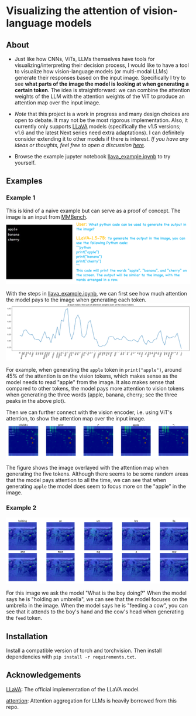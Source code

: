 # Visualizing the attention of vision-language models
## About
- Just like how CNNs, ViTs, LLMs themselves have tools for visualizing/interpreting their decision process, I would like to have a tool to visualize how vision-language models (or multi-modal LLMs) generate their responses based on the input image. Specifically I try to see **what parts of the image the model is looking at when generating a certain token**. The idea is straightforward: we can combine the attention weights of the LLM with the attention weights of the ViT to produce an attention map over the input image.


- *Note* that this project is a work in progress and many design choices are open to debate. It may not be the most rigorous implementation. Also, it currently only supports [LLaVA](https://github.com/haotian-liu/LLaVA) models (specifically the v1.5 versions; v1.6 and the latest Next series need extra adaptations). I can definitely consider extending it to other models if there is interest. *If you have any ideas or thoughts, feel free to open a discussion [here](https://github.com/zjysteven/VLMVisualizer/discussions)*.


- Browse the example jupyter notebook [llava_example.ipynb](llava_example.ipynb) to try yourself.

## Examples
### Example 1
This is kind of a naive example but can serve as a proof of concept. The image is an input from [MMBench](https://github.com/open-compass/MMBench/blob/main/samples/MMBench/1.jpg).
![example_1_data](assets/example_1_data.png)

With the steps in [llava_example.ipynb](llava_example.ipynb), we can first see how much attention the model pays to the image when generating each token.
![example_1_attn_over_vis_tokens](assets/example_1_attn_over_vis_tokens.png)

For example, when generating the `apple` token in `print("apple")`, around 45% of the attention is on the vision tokens, which makes sense as the model needs to read "apple" from the image. It also makes sense that compared to other tokens, the model pays more attention to vision tokens when generating the three words (apple, banana, cherry; see the three peaks in the above plot).


Then we can further connect with the vision encoder, i.e. using ViT's attention, to show the attention map over the input image.
![example_1_attn_over_image](assets/example_1_attn_over_image.png)

The figure shows the image overlayed with the attention map when generating the five tokens. Although there seems to be some random areas that the model pays attention to all the time, we can see that when generating `apple` the model does seem to focus more on the "apple" in the image.


### Example 2
![example_2_attn_over_image](assets/example_2_attn_over_image.png)

For this image we ask the model "What is the boy doing?" When the model says he is "holding an umbrella", we can see that the model focuses on the umbrella in the image. When the model says he is "feeding a cow", you can see that it attends to the boy's hand and the cow's head when generating the `feed` token.

## Installation
Install a compatible version of torch and torchvision. Then install dependencies with `pip install -r requirements.txt`.

## Acknowledgements
[LLaVA](https://github.com/haotian-liu/LLaVA): The official implementation of the LLaVA model.

[attention](https://github.com/mattneary/attention): Attention aggregation for LLMs is heavily borrowed from this repo.
